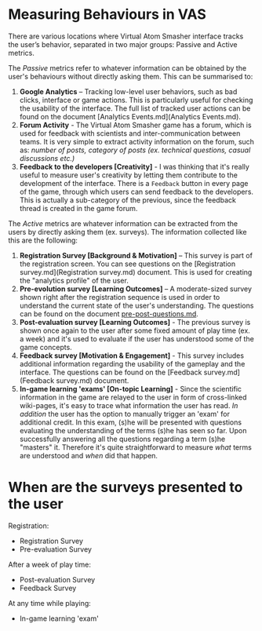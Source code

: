 # Measuring Behaviours in VAS

There are various locations where Virtual Atom Smasher interface tracks the user’s behavior, separated in two major groups: Passive and Active metrics. 

The *Passive* metrics refer to whatever information can be obtained by the user's behaviours without directly asking them. This can be summarised to:

  1. **Google Analytics** – Tracking low-level user behaviors, such as bad clicks, interface or game actions. This is particularly useful for checking the usability of the interface. The full list of tracked user actions can be found on the document [Analytics Events.md](Analytics Events.md).
  2. **Forum Activity** - The Virtual Atom Smasher game has a forum, which is used for feedback with scientists and inter-communication between teams. It is very simple to extract activity information on the forum, such as: *number of posts, category of posts (ex. technical questions, casual discussions etc.)*
  3. **Feedback to the developers [Creativity]** - I was thinking that it's really useful to measure user's creativity by letting them contribute to the development of the interface. There is a `Feedback` button in every page of the game, through which users can send feedback to the developers. This is actually a sub-category of the previous, since the feedback thread is created in the game forum.

The *Active* metrics are whatever information can be extracted from the users by directly asking them (ex. surveys). The information collected like this are the following:

  1. **Registration Survey [Background & Motivation]** – This survey is part of the registration screen. You can see questions on the [Registration survey.md](Registration survey.md) document. This is used for creating the "analytics profile" of the user.
  2. **Pre-evolution survey [Learning Outcomes]** – A moderate-sized survey shown right after the registration sequence is used in order to understand the current state of the user's understanding. The questions can be found on the document [pre-post-questions.md](pre-post-questions.md).
  3. **Post-evaluation survey [Learning Outcomes]** - The previous survey is shown once again to the user after some fixed amount of play time (ex. a week) and it's used to evaluate if the user has understood some of the game concepts.
  4. **Feedback survey [Motivation & Engagement]** - This survey includes additional information regarding the usability of the gameplay and the interface. The questions can be found on the [Feedback survey.md](Feedback survey.md) document.
  5. **In-game learning 'exams' [On-topic Learning]** - Since the scientific information in the game are relayed to the user in form of cross-linked wiki-pages, it's easy to trace what information the user has read. *In addition* the user has the option to manually trigger an 'exam' for additional credit. In this exam, (s)he will be presented with questions evaluating the understanding of the terms (s)he has seen so far. Upon successfully answering all the questions regarding a term (s)he "masters" it. Therefore it's quite straightforward to measure *what* terms are understood and *when* did that happen.

# When are the surveys presented to the user

Registration:
  - Registration Survey
  - Pre-evaluation Survey

After a week of play time:
  - Post-evaluation Survey
  - Feedback Survey

At any time while playing:
  - In-game learning 'exam'
